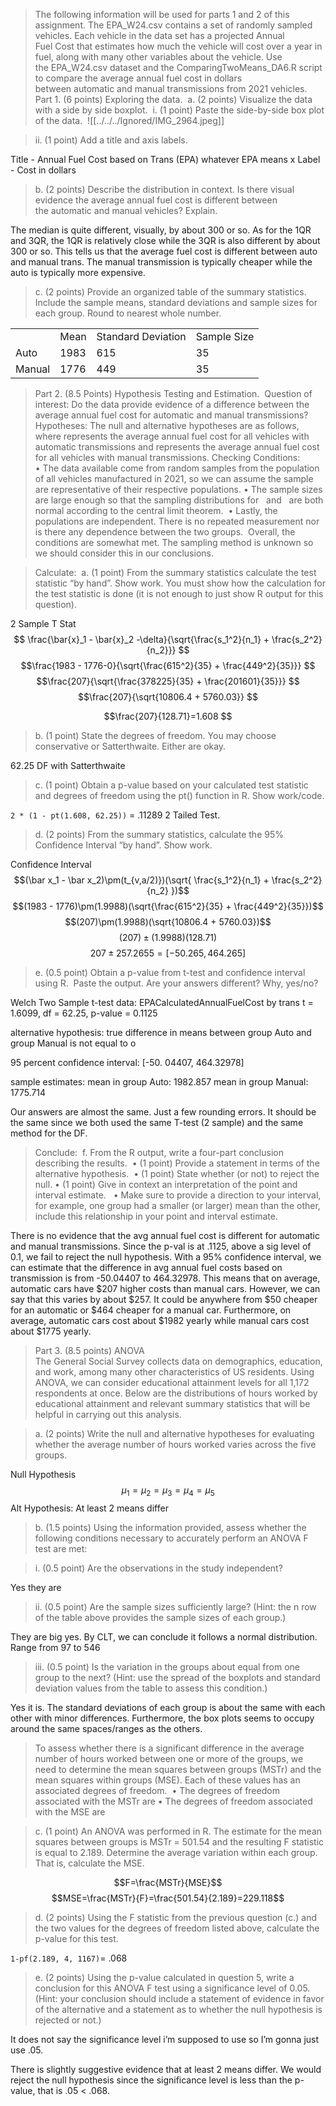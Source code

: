 > The following information will be used for parts 1 and 2 of this assignment.
The EPA_W24.csv contains a set of randomly sampled vehicles. Each vehicle in the data set has a projected Annual Fuel Cost that estimates how much the vehicle will cost over a year in fuel, along with many other variables about the vehicle.
Use the EPA_W24.csv dataset and the ComparingTwoMeans_DA6.R script to compare the average annual fuel cost in dollars between automatic and manual transmissions from 2021 vehicles.  
Part 1. (6 points) Exploring the data. 
a. (2 points) Visualize the data with a side by side boxplot. 
i. (1 point) Paste the side-by-side box plot of the data. 
![[../../../Ignored/IMG_2964.jpeg]]

> ii. (1 point) Add a title and axis labels. 

Title - Annual Fuel Cost based on Trans (EPA) whatever EPA means
x Label - Cost in dollars

> b. (2 points) Describe the distribution in context. Is there visual evidence the average annual fuel cost is different between the automatic and manual vehicles? Explain.   

The median is quite different, visually, by about 300 or so. As for the 1QR and 3QR, the 1QR is relatively close while the 3QR is also different by about 300 or so. This tells us that the average fuel cost is different between auto and manual trans. The manual transmission is typically cheaper while the auto is typically more expensive.

> c. (2 points) Provide an organized table of the summary statistics. Include the sample means, standard deviations and sample sizes for each group. Round to nearest whole number. 

|        |      |                    |             |
| ------ | ---- | ------------------ | ----------- |
|        | Mean | Standard Deviation | Sample Size |
| Auto   | 1983 | 615                | 35          |
| Manual | 1776 | 449                | 35          |

  

> Part 2. (8.5 Points) Hypothesis Testing and Estimation. 
Question of interest: Do the data provide evidence of a difference between the average annual fuel cost for automatic and manual transmissions? 
Hypotheses: The null and alternative hypotheses are as follows, where represents the average annual fuel cost for all vehicles with automatic transmissions and represents the average annual fuel cost for all vehicles with manual transmissions.
Checking Conditions: 
• The data available come from random samples from the population of all vehicles manufactured in 2021, so we can assume the sample are representative of their respective populations.
• The sample sizes are large enough so that the sampling distributions for   and   are both normal according to the central limit theorem. 
• Lastly, the populations are independent. There is no repeated measurement nor is there any dependence between the two groups. 
Overall, the conditions are somewhat met. The sampling method is unknown so we should consider this in our conclusions. 

>Calculate: 
a. (1 point) From the summary statistics calculate the test statistic “by hand”. Show work. You must show how the calculation for the test statistic is done (it is not enough to just show R output for this question).  

2 Sample T Stat $$
\frac{\bar{x}_1 - \bar{x}_2 -\delta}{\sqrt{\frac{s_1^2}{n_1} + \frac{s_2^2}{n_2}}}
$$
$$\frac{1983 - 1776-0}{\sqrt{\frac{615^2}{35} + \frac{449^2}{35}}}
$$
$$\frac{207}{\sqrt{\frac{378225}{35} + \frac{201601}{35}}}
$$
$$\frac{207}{\sqrt{10806.4 + 5760.03}}
$$

$$\frac{207}{128.71}=1.608
$$


> b. (1 point) State the degrees of freedom. You may choose conservative or Satterthwaite. Either are okay.   

62.25 DF with Satterthwaite

> c. (1 point) Obtain a p-value based on your calculated test statistic and degrees of freedom using the pt() function in R. Show work/code.  

`2 * (1 - pt(1.608, 62.25))` = .11289
2 Tailed Test.

>d. (2 points) From the summary statistics, calculate the 95% Confidence Interval “by hand”. Show work.   

Confidence Interval $$(\bar x_1 - \bar x_2)\pm(t_{v,a/2)})(\sqrt{ \frac{s_1^2}{n_1} + \frac{s_2^2}{n_2} })$$
$$(1983 - 1776)\pm(1.9988)(\sqrt{\frac{615^2}{35} + \frac{449^2}{35}})$$
$$(207)\pm(1.9988)(\sqrt{10806.4 + 5760.03})$$
$$(207)\pm(1.9988)(128.71)$$
$$207\pm257.2655=[-50.265,464.265]$$


>e. (0.5 point) Obtain a p-value from t-test and confidence interval using R.  Paste the output. Are your answers different? Why, yes/no?  

Welch Two Sample t-test
data: EPACalculatedAnnualFuelCost by trans
t = 1.6099, df = 62.25, p-value = 0.1125

alternative hypothesis: true difference in means between group Auto and group Manual is not equal to o

95 percent confidence interval: [-50. 04407, 464.32978]

sample estimates:
mean in group Auto: 1982.857
mean in group Manual: 1775.714

Our answers are almost the same. Just a few rounding errors. It should be the same since we both used the same T-test (2 sample) and the same method for the DF.

> Conclude: 
f. From the R output, write a four-part conclusion describing the results. 
• (1 point) Provide a statement in terms of the alternative hypothesis. 
• (1 point) State whether (or not) to reject the null.
• (1 point) Give in context an interpretation of the point and interval estimate.  
• Make sure to provide a direction to your interval, for example, one group had a smaller (or larger) mean than the other, include this relationship in your point and interval estimate.

There is no evidence that the avg annual fuel cost is different for automatic and manual transmissions.
Since the p-val is at .1125, above a sig level of 0.1, we fail to reject the null hypothesis.
With a 95% confidence interval, we can estimate that the difference in avg annual fuel costs based on transmission is from -50.04407 to 464.32978.
This means that on average, automatic cars have $207 higher costs than manual cars. However, we can say that this varies by about $257. It could be anywhere from $50 cheaper for an automatic or $464 cheaper for a manual car. Furthermore, on average, automatic cars cost about $1982 yearly while manual cars cost about $1775 yearly.

> Part 3. (8.5 points) ANOVA   
  The General Social Survey collects data on demographics, education, and work, among many other characteristics of US residents. Using ANOVA, we can consider educational attainment levels for all 1,172 respondents at once. Below are the distributions of hours worked by educational attainment and relevant summary statistics that will be helpful in carrying out this analysis. 

> a. (2 points) Write the null and alternative hypotheses for evaluating whether the average number of hours worked varies across the five groups.   

Null Hypothesis$$\mu_1=\mu_2=\mu_3=\mu_4=\mu_5$$
Alt Hypothesis: At least 2 means differ

> b. (1.5 points) Using the information provided, assess whether the following conditions necessary to accurately perform an ANOVA F test are met:

> i. (0.5 point) Are the observations in the study independent?

Yes they are

> ii. (0.5 point) Are the sample sizes sufficiently large? (Hint: the n row of the table above provides the sample sizes of each group.)

They are big yes. By CLT, we can conclude it follows a normal distribution. Range from 97 to 546

> iii. (0.5 point) Is the variation in the groups about equal from one group to the next? (Hint: use the spread of the boxplots and standard deviation values from the table to assess this condition.)

Yes it is. The standard deviations of each group is about the same with each other with minor differences. Furthermore, the box plots seems to occupy around the same spaces/ranges as the others.
  
> To assess whether there is a significant difference in the average number of hours worked between one or more of the groups, we need to determine the mean squares between groups (MSTr) and the mean squares within groups (MSE). Each of these values has an associated degrees of freedom. 
• The degrees of freedom associated with the MSTr are
• The degrees of freedom associated with the MSE are

> c. (1 point) An ANOVA was performed in R. The estimate for the mean squares between groups is MSTr = 501.54 and the resulting F statistic is equal to 2.189. Determine the average variation within each group. That is, calculate the MSE. 

$$F=\frac{MSTr}{MSE}$$
$$MSE=\frac{MSTr}{F}=\frac{501.54}{2.189}=229.118$$


> d. (2 points) Using the F statistic from the previous question (c.) and the two values for the degrees of freedom listed above, calculate the p-value for this test. 

`1-pf(2.189, 4, 1167)`= .068

> e. (2 points) Using the p-value calculated in question 5, write a conclusion for this ANOVA F test using a significance level of 0.05. (Hint: your conclusion should include a statement of evidence in favor of the alternative and a statement as to whether the null hypothesis is rejected or not.)

It does not say the significance level i’m supposed to use so I’m gonna just use .05. 

There is slightly suggestive evidence that at least 2 means differ.
We would reject the null hypothesis since the significance level is less than the p-value, that is .05 < .068.



